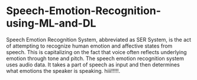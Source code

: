 # Speech-Emotion-Recognition-using-ML-and-DL
Speech Emotion Recognition System, abbreviated as SER System, is the act of attempting to recognize human emotion and affective states from speech. This is capitalizing on the fact that voice often reflects underlying emotion through tone and pitch. The speech emotion recognition system uses audio data. It takes a part of speech as input and then determines what emotions the speaker is speaking.
hiii!!!!!.
